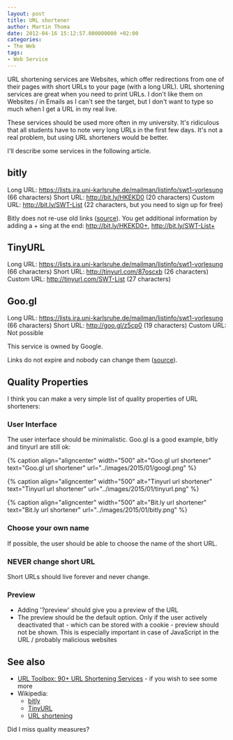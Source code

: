 ```yaml
---
layout: post
title: URL shortener
author: Martin Thoma
date: 2012-04-16 15:12:57.000000000 +02:00
categories:
- The Web
tags:
- Web Service
---
```

URL shortening services are Websites, which offer redirections from one of their pages with short URLs to your page (with a long URL). URL shortening services are great when you need to print URLs. I don't like them on Websites / in Emails as I can't see the target, but I don't want to type so much when I get a URL in my real live.

These services should be used more often in my university. It's ridiculous that all students have to note very long URLs in the first few days. It's not a real problem, but using URL shorteners would be better.

I'll describe some services in the following article.<a id="more"></a><a id="more-22501"></a>

<h2>bitly</h2>
Long URL: <a href="https://lists.ira.uni-karlsruhe.de/mailman/listinfo/swt1-vorlesung">https://lists.ira.uni-karlsruhe.de/mailman/listinfo/swt1-vorlesung</a> (66 characters)
Short URL: <a href="http://bit.ly/HKEKD0">http://bit.ly/HKEKD0</a> (20 characters)
Custom URL: <a href="http://bit.ly/SWT-List">http://bit.ly/SWT-List</a> (22 characters, but you need to sign up for free)

Bitly does not re-use old links (<a href="https://bitly.com/pages/help#i_1_4">source</a>).
You get additional information by adding a + sing at the end: <a href="http://bit.ly/HKEKD0+">http://bit.ly/HKEKD0+</a>, <a href="http://bit.ly/SWT-List+">http://bit.ly/SWT-List+</a>

<h2>TinyURL</h2>
Long URL: <a href="https://lists.ira.uni-karlsruhe.de/mailman/listinfo/swt1-vorlesung">https://lists.ira.uni-karlsruhe.de/mailman/listinfo/swt1-vorlesung</a> (66 characters)
Short URL: <a href="http://tinyurl.com/87oscxb">http://tinyurl.com/87oscxb</a> (26 characters)
Custom URL: <a href="http://tinyurl.com/SWT-List">http://tinyurl.com/SWT-List</a> (27 characters)

<h2>Goo.gl</h2>
Long URL: <a href="https://lists.ira.uni-karlsruhe.de/mailman/listinfo/swt1-vorlesung">https://lists.ira.uni-karlsruhe.de/mailman/listinfo/swt1-vorlesung</a> (66 characters)
Short URL: <a href="http://goo.gl/z5cp0">http://goo.gl/z5cp0</a> (19 characters)
Custom URL: Not possible

This service is owned by Google.

Links do not expire and nobody can change them (<a href="http://support.google.com/websearch/bin/answer.py?hl=en&answer=190768">source</a>).

## Quality Properties

I think you can make a very simple list of quality properties of URL
shorteners:

### User Interface

The user interface should be minimalistic. Goo.gl is a good example, bitly
and tinyurl are still ok:

{% caption align="aligncenter" width="500" alt="Goo.gl url shortener" text="Goo.gl url shortener" url="../images/2015/01/googl.png" %}

{% caption align="aligncenter" width="500" alt="Tinyurl url shortener" text="Tinyurl url shortener" url="../images/2015/01/tinyurl.png" %}

{% caption align="aligncenter" width="500" alt="Bit.ly url shortener" text="Bit.ly url shortener" url="../images/2015/01/bitly.png" %}

### Choose your own name

If possible, the user should be able to choose the name of the short URL.


### NEVER change short URL

Short URLs should live forever and never change.


### Preview

* Adding '?preview' should give you a preview of the URL
* The preview should be the default option. Only if the user actively deactivated that - which can be stored with a cookie - preview should not be shown. This is especially important in case of JavaScript in the URL / probably malicious websites


## See also

* <a href="http://mashable.com/2008/01/08/url-shortening-services/">URL Toolbox: 90+ URL Shortening Services</a> - if you wish to see some more
* Wikipedia:
  * <a href="http://en.wikipedia.org/wiki/Bitly">bitly</a>
  * <a href="http://en.wikipedia.org/wiki/TinyURL">TinyURL</a>
  * [URL shortening](https://en.wikipedia.org/wiki/URL_shortening)


Did I miss quality measures?